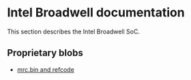 # Intel Broadwell documentation

This section describes the Intel Broadwell SoC.

## Proprietary blobs

- [mrc.bin and refcode](blobs.md)
